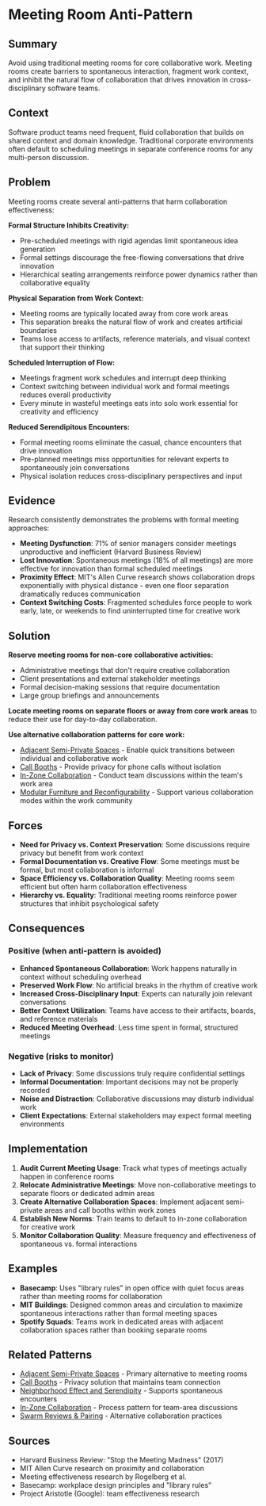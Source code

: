 ---
---
# Meeting Room Anti-Pattern

## Summary
Avoid using traditional meeting rooms for core collaborative work. Meeting rooms create barriers to spontaneous interaction, fragment work context, and inhibit the natural flow of collaboration that drives innovation in cross-disciplinary software teams.

## Context
Software product teams need frequent, fluid collaboration that builds on shared context and domain knowledge. Traditional corporate environments often default to scheduling meetings in separate conference rooms for any multi-person discussion.

## Problem
Meeting rooms create several anti-patterns that harm collaboration effectiveness:

**Formal Structure Inhibits Creativity:**
- Pre-scheduled meetings with rigid agendas limit spontaneous idea generation
- Formal settings discourage the free-flowing conversations that drive innovation
- Hierarchical seating arrangements reinforce power dynamics rather than collaborative equality

**Physical Separation from Work Context:**
- Meeting rooms are typically located away from core work areas
- This separation breaks the natural flow of work and creates artificial boundaries
- Teams lose access to artifacts, reference materials, and visual context that support their thinking

**Scheduled Interruption of Flow:**
- Meetings fragment work schedules and interrupt deep thinking
- Context switching between individual work and formal meetings reduces overall productivity
- Every minute in wasteful meetings eats into solo work essential for creativity and efficiency

**Reduced Serendipitous Encounters:**
- Formal meeting rooms eliminate the casual, chance encounters that drive innovation
- Pre-planned meetings miss opportunities for relevant experts to spontaneously join conversations
- Physical isolation reduces cross-disciplinary perspectives and input

## Evidence
Research consistently demonstrates the problems with formal meeting approaches:

- **Meeting Dysfunction**: 71% of senior managers consider meetings unproductive and inefficient (Harvard Business Review)
- **Lost Innovation**: Spontaneous meetings (18% of all meetings) are more effective for innovation than formal scheduled meetings
- **Proximity Effect**: MIT's Allen Curve research shows collaboration drops exponentially with physical distance - even one floor separation dramatically reduces communication
- **Context Switching Costs**: Fragmented schedules force people to work early, late, or weekends to find uninterrupted time for creative work

## Solution
**Reserve meeting rooms for non-core collaborative activities:**
- Administrative meetings that don't require creative collaboration
- Client presentations and external stakeholder meetings
- Formal decision-making sessions that require documentation
- Large group briefings and announcements

**Locate meeting rooms on separate floors or away from core work areas** to reduce their use for day-to-day collaboration.

**Use alternative collaboration patterns for core work:**
- [Adjacent Semi-Private Spaces](../architectural-spatial/adjacent-semi-private-spaces.md) - Enable quick transitions between individual and collaborative work
- [Call Booths](../architectural-spatial/call-booths.md) - Provide privacy for phone calls without isolation
- [In-Zone Collaboration](../organizational/in-zone-collaboration.md) - Conduct team discussions within the team's work area
- [Modular Furniture and Reconfigurability](../cross-disciplinary/modular-furniture-reconfigurability.md) - Support various collaboration modes within the work community

## Forces
- **Need for Privacy vs. Context Preservation**: Some discussions require privacy but benefit from work context
- **Formal Documentation vs. Creative Flow**: Some meetings must be formal, but most collaboration is informal
- **Space Efficiency vs. Collaboration Quality**: Meeting rooms seem efficient but often harm collaboration effectiveness
- **Hierarchy vs. Equality**: Traditional meeting rooms reinforce power structures that inhibit psychological safety

## Consequences

### Positive (when anti-pattern is avoided)
- **Enhanced Spontaneous Collaboration**: Work happens naturally in context without scheduling overhead
- **Preserved Work Flow**: No artificial breaks in the rhythm of creative work
- **Increased Cross-Disciplinary Input**: Experts can naturally join relevant conversations
- **Better Context Utilization**: Teams have access to their artifacts, boards, and reference materials
- **Reduced Meeting Overhead**: Less time spent in formal, structured meetings

### Negative (risks to monitor)
- **Lack of Privacy**: Some discussions truly require confidential settings
- **Informal Documentation**: Important decisions may not be properly recorded
- **Noise and Distraction**: Collaborative discussions may disturb individual work
- **Client Expectations**: External stakeholders may expect formal meeting environments

## Implementation

1. **Audit Current Meeting Usage**: Track what types of meetings actually happen in conference rooms
2. **Relocate Administrative Meetings**: Move non-collaborative meetings to separate floors or dedicated admin areas
3. **Create Alternative Collaboration Spaces**: Implement adjacent semi-private areas and call booths within work zones
4. **Establish New Norms**: Train teams to default to in-zone collaboration for creative work
5. **Monitor Collaboration Quality**: Measure frequency and effectiveness of spontaneous vs. formal interactions

## Examples
- **Basecamp**: Uses "library rules" in open office with quiet focus areas rather than meeting rooms for collaboration
- **MIT Buildings**: Designed common areas and circulation to maximize spontaneous interactions rather than formal meeting spaces
- **Spotify Squads**: Teams work in dedicated areas with adjacent collaboration spaces rather than booking separate rooms

## Related Patterns
- [Adjacent Semi-Private Spaces](../architectural-spatial/adjacent-semi-private-spaces.md) - Primary alternative to meeting rooms
- [Call Booths](../architectural-spatial/call-booths.md) - Privacy solution that maintains team connection
- [Neighborhood Effect and Serendipity](../architectural-spatial/neighborhood-effect-serendipity.md) - Supports spontaneous encounters
- [In-Zone Collaboration](../organizational/in-zone-collaboration.md) - Process pattern for team-area discussions
- [Swarm Reviews & Pairing](swarm-reviews-pairing.md) - Alternative collaboration practices

## Sources
- Harvard Business Review: "Stop the Meeting Madness" (2017)
- MIT Allen Curve research on proximity and collaboration
- Meeting effectiveness research by Rogelberg et al.
- Basecamp: workplace design principles and "library rules"
- Project Aristotle (Google): team effectiveness research